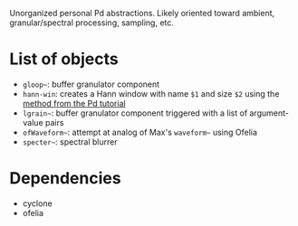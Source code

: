 Unorganized personal Pd abstractions.
Likely oriented toward ambient, granular/spectral processing, sampling, etc.

# List of objects

- `gloop~`: buffer granulator component
- `hann-win`: creates a Hann window with name `$1` and size `$2` using the [method from the Pd tutorial](http://pd-tutorial.com/english/ch03s08.html)
- `lgrain~`: buffer granulator component triggered with a list of argument-value pairs
- `ofWaveform~`: attempt at analog of Max's `waveform~` using Ofelia
- `specter~`: spectral blurrer

# Dependencies

- cyclone
- ofelia
